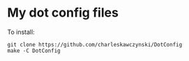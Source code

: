 # My dot config files

To install:

    git clone https://github.com/charleskawczynski/DotConfig 
    make -C DotConfig

